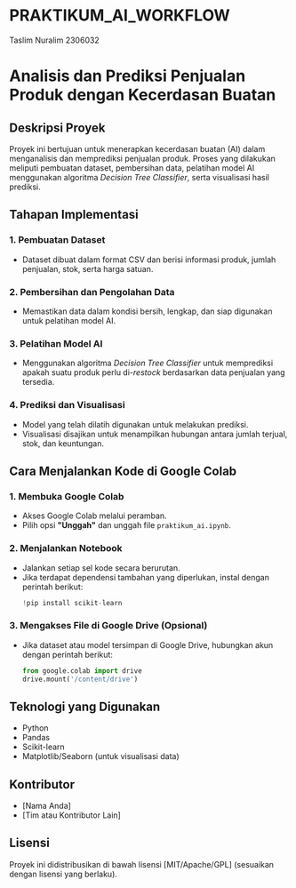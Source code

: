 # PRAKTIKUM_AI_WORKFLOW
Taslim Nuralim 2306032
# Analisis dan Prediksi Penjualan Produk dengan Kecerdasan Buatan

## Deskripsi Proyek
Proyek ini bertujuan untuk menerapkan kecerdasan buatan (AI) dalam menganalisis dan memprediksi penjualan produk. Proses yang dilakukan meliputi pembuatan dataset, pembersihan data, pelatihan model AI menggunakan algoritma *Decision Tree Classifier*, serta visualisasi hasil prediksi.

## Tahapan Implementasi

### 1. Pembuatan Dataset
- Dataset dibuat dalam format CSV dan berisi informasi produk, jumlah penjualan, stok, serta harga satuan.

### 2. Pembersihan dan Pengolahan Data
- Memastikan data dalam kondisi bersih, lengkap, dan siap digunakan untuk pelatihan model AI.

### 3. Pelatihan Model AI
- Menggunakan algoritma *Decision Tree Classifier* untuk memprediksi apakah suatu produk perlu di-*restock* berdasarkan data penjualan yang tersedia.

### 4. Prediksi dan Visualisasi
- Model yang telah dilatih digunakan untuk melakukan prediksi.
- Visualisasi disajikan untuk menampilkan hubungan antara jumlah terjual, stok, dan keuntungan.

## Cara Menjalankan Kode di Google Colab

### 1. Membuka Google Colab
- Akses Google Colab melalui peramban.
- Pilih opsi **"Unggah"** dan unggah file `praktikum_ai.ipynb`.

### 2. Menjalankan Notebook
- Jalankan setiap sel kode secara berurutan.
- Jika terdapat dependensi tambahan yang diperlukan, instal dengan perintah berikut:
  ```python
  !pip install scikit-learn
  ```

### 3. Mengakses File di Google Drive (Opsional)
- Jika dataset atau model tersimpan di Google Drive, hubungkan akun dengan perintah berikut:
  ```python
  from google.colab import drive
  drive.mount('/content/drive')
  ```

## Teknologi yang Digunakan
- Python
- Pandas
- Scikit-learn
- Matplotlib/Seaborn (untuk visualisasi data)

## Kontributor
- [Nama Anda]
- [Tim atau Kontributor Lain]

## Lisensi
Proyek ini didistribusikan di bawah lisensi [MIT/Apache/GPL] (sesuaikan dengan lisensi yang berlaku).

